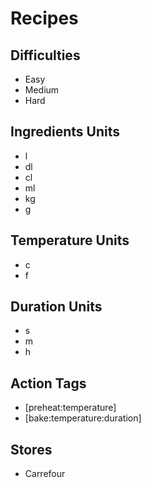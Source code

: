 # Recipes

## Difficulties
- Easy
- Medium
- Hard

## Ingredients Units
- l
- dl
- cl
- ml
- kg
- g

## Temperature Units
- c
- f

## Duration Units
- s
- m
- h

## Action Tags
- [preheat:temperature]
- [bake:temperature:duration]

## Stores
- Carrefour
